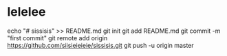 # lelelee
echo "# sissisis" >> README.md git init git add README.md git commit -m "first commit" git remote add origin https://github.com/siisieieieie/sissisis.git git push -u origin master                 
